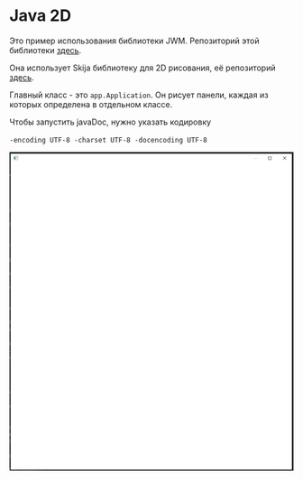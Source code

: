 # Java 2D

Это пример использования библиотеки JWM.
Репозиторий этой библиотеки [здесь](https://github.com/HumbleUI/JWM).

Она использует Skija библиотеку для 2D рисования, её репозиторий
[здесь](https://github.com/JetBrains/skija).

Главный класс - это `app.Application`. Он рисует панели, каждая из которых
определена в отдельном классе.


Чтобы запустить javaDoc, нужно указать кодировку

`-encoding UTF-8 -charset UTF-8 -docencoding UTF-8`

![](/imgs/i.png)